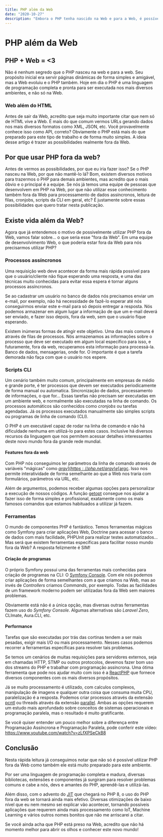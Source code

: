 ```yaml
---
title: PHP além da Web
date: "2020-10-27"
description: "Embora o PHP tenha nascido na Web e para a Web, é possível usar o PHP além da Web."
---
```

# PHP além da Web

## PHP + Web = <3

Não é nenhum segredo que o PHP nasceu na web e para a web. Seu propósito inicial era servir páginas dinâmicas de forma simples e amigável, mas a Web evoluiu e o PHP também. Hoje em dia o PHP é uma linguagem de programação completa e pronta para ser executada nos mais diversos ambientes, e não só na Web.

### Web além do HTML

Antes de sair da Web, acredito que seja muito importante citar que nem só de HTML vive a Web. É mais do que comum vermos URLs gerando dados nos mais diversos formatos como XML, JSON, etc. Você provavelmente conhece isso como API, correto? Obviamente o PHP está mais do que preparado para este tipo de trabalho e de forma muito simples. A ideia desse artigo é trazer as possibilidades realmente fora da Web.

## Por que usar PHP fora da web?

Antes de vermos as possibilidades, por que eu iria fazer isso? Se o PHP nasceu na Web, por que não mantê-lo lá? Bom, existem diversos motivos para trazermos o PHP para demais ambientes, mas acredito que o mais óbvio e o principal é a equipe. Se nós já temos uma equipe de pessoas que desenvolvem em PHP na Web, por que não utilizar esse conhecimento também fora da Web para processamento de dados assíncronos, leitura de filas, cronjobs, scripts da CLI em geral, etc? É justamente sobre essas possibilidades que quero tratar nesta publicação.

## Existe vida além da Web?

Agora que já entendemos o motivo de possivelmente utilizar PHP fora da Web, vamos falar sobre... o que seria esse "fora da Web". Em uma equipe de desenvolvimento Web, o que poderia estar fora da Web para nós precisarmos utilizar PHP?

### Processos assíncronos

Uma requisição web deve acontecer da forma mais rápida possível para que o usuário/cliente não fique esperando uma resposta, e uma das técnicas muito conhecidas para evitar essa espera é tornar alguns processos assíncronos.

Se ao cadastrar um usuário no banco de dados nós precisamos enviar um e-mail, por exemplo, não há necessidade de fazê-lo esperar até nós conseguirmos enviar este e-mail para só depois entregar a resposta. Nós podemos armazenar em algum lugar a informação de que um e-mail deverá ser enviado, e fazer isso depois, fora da web, sem que o usuário fique esperando.

Existem inúmeras formas de atingir este objetivo. Uma das mais comuns é através de filas de processos. Nós armazenamos as informações sobre o processo que deve ser executado em algum local específico para isso, e futuramente, fora da web, recuperamos esta informação para processá-la. Banco de dados, mensagerias, onde for. O importante é que a tarefa demorada não faça com que o usuário nos espere.

### Scripts CLI

Um cenário também muito comum, principalmente em empresas de médio e grande porte, é ter processos que devem ser executados periodicamente de forma manual ou automatica. Sincronização de dados, processamento de informações, o que for... Essas tarefas não precisam ser executadas em um ambiente web, e normalmente são executadas na linha de comando. Os processos automáticos são conhecidos como _cronjobs_ ou tarefas agendadas. Já os processos executados manualmente são simples scripts ou programas de linha de comando (CLI).

O PHP é um executável capaz de rodar na linha de comando e não há dificuldade nenhuma em utilizá-lo para estes casos. Inclusive há diversos recursos da linguagem que nos permitem acessar detalhes interessantes deste novo mundo fora da grande rede mundial.

#### Features fora da web

Com PHP nós conseguimos ler parâmetros da linha de comando através de variáveis "mágicas" como [$argv](https://php.net/argv) e [$argc](https://php.net/argc). Isso nos permite interatividade de forma semelhante ao que a Web nos traria com formulários, parâmetros via URL, etc.

Além de argumentos, podemos receber algumas opções para personalizar a execução de nossos códigos. A função [getopt](https://php.net/getopt) consegue nos ajudar a fazer isso de forma simples e profissional, exatamente como os mais famosos comandos que estamos habituados a utilizar já fazem.

### Ferramentas

O mundo de componentes PHP é fantástico. Temos ferramentas mágicas como Symfony para criar aplicações Web, Doctrine para acessar o banco de dados com mais facilidade, PHPUnit para realizar testes automatizados... Mas será que existem ferramentas específicas para facilitar nosso mundo fora da Web? A resposta felizmente é SIM!

#### Criação de programas

O próprio Symfony possui uma das ferramentas mais conhecidas para criação de programas na CLI: O [Symfony Console](https://symfony.com/doc/current/components/console.html). Com ele nós podemos criar aplicações de forma semelhantes com a que criamos na Web, mas ao invés de _Controllers_ criamos _Commands_, por exemplo. Todas as facilidades de um framework moderno podem ser utilizadas fora da Web sem maiores problemas.

Obviamente está não é a única opção, mas diversas outras ferramentas fazem uso do _Symfony Console_. Algumas alternativas são _Laravel Zero_, CLImate, Aura.CLI, etc.

#### Performance

Tarefas que são executadas por trás das cortinas tendem a ser mais pesadas, exigir mais I/O ou mais processamento. Nesses casos podemos recorrer a ferramentas específicas para resolver tais problemas.

Se temos um cenários de muitas requisições para servidores externos, seja em chamadas HTTP, STMP ou outros protocolos, devemos fazer bom uso dos streams do PHP e trabalhar com programação assíncrona. Uma ótima ferramenta que pode nos ajudar muito com isso é a [ReactPHP](https://reactphp.org/#core-components) que fornece diversos componentes com os mais diversos propósitos.

Já se muito processamento é utilizado, com calculos complexos, manipulação de imagens e qualquer outra coisa que consuma muita CPU, paralelização é a resposta. Podemos criar processos através da extensão [pcntl](https://php.net/pcntl) ou threads através da extensão [parallel](https://php.net/parallel). Ambas as opções requerem um estudo mais aprofundado sobre conceitos de sistemas operacionais e programação paralela, mas o resultado é muito gratificante.

Se você quiser entender um pouco melhor sobre a diferença entre Programação Assíncrona e Programação Paralela, pode conferir este vídeo: https://www.youtube.com/watch?v=zLfXPSeCkB8

## Conclusão

Nesta rápida leitura já conseguimos notar que não só é possível utilizar PHP fora da Web como também ele está muito preparado para este ambiente.

Por ser uma linguagem de programação completa e madura, diversas bibliotecas, extensões e componentes já surgiram para resolver problemas comuns e cabe a nós, devs e amantes do PHP, aprendê-las e utilizá-las.

Além disso, com o advento do [JIT](https://www.youtube.com/watch?v=WLx0z9kloro) que chegará no PHP 8, o uso do PHP fora da web se tornará ainda mais efetivo. Diversas otimizações de baixo nível que eu nem mesmo sei explicar vão acontecer, tornando possíveis aplicações que requerem ainda mais processamento como IoT, Machine Learning e vários outros nomes bonitos que não me arriscarei a citar.

Se você ainda acha que PHP está preso na Web, acredito que não há momento melhor para abrir os olhos e conhecer este novo mundo!

